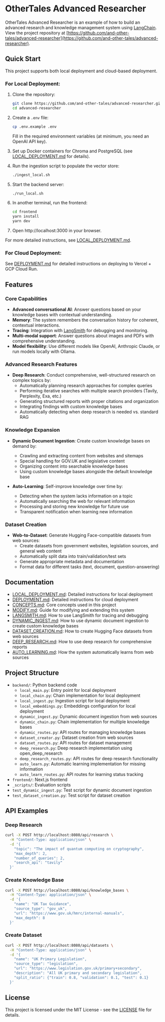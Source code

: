 # OtherTales Advanced Researcher

OtherTales Advanced Researcher is an example of how to build an advanced research and knowledge management system using [LangChain](https://github.com/langchain-ai/langchain). View the project repository at [https://github.com/and-other-tales/advanced-researcher](https://github.com/and-other-tales/advanced-researcher).

## Quick Start

This project supports both local deployment and cloud-based deployment.

### For Local Deployment:

1. Clone the repository:
   ```bash
   git clone https://github.com/and-other-tales/advanced-researcher.git
   cd advanced-researcher
   ```

2. Create a `.env` file:
   ```bash
   cp .env.example .env
   ```
   Fill in the required environment variables (at minimum, you need an OpenAI API key).

3. Set up Docker containers for Chroma and PostgreSQL (see [LOCAL_DEPLOYMENT.md](LOCAL_DEPLOYMENT.md) for details).

4. Run the ingestion script to populate the vector store:
   ```bash
   ./ingest_local.sh
   ```

5. Start the backend server:
   ```bash
   ./run_local.sh
   ```

6. In another terminal, run the frontend:
   ```bash
   cd frontend
   yarn install
   yarn dev
   ```

7. Open http://localhost:3000 in your browser.

For more detailed instructions, see [LOCAL_DEPLOYMENT.md](LOCAL_DEPLOYMENT.md).

### For Cloud Deployment:

See [DEPLOYMENT.md](DEPLOYMENT.md) for detailed instructions on deploying to Vercel + GCP Cloud Run.

## Features

### Core Capabilities
- **Advanced conversational AI**: Answer questions based on your knowledge bases with contextual understanding.
- **Memory**: The system remembers the conversation history for coherent, contextual interactions.
- **Tracing**: Integration with [LangSmith](https://smith.langchain.com/) for debugging and monitoring.
- **Multi-modal support**: Answer questions about images and PDFs with comprehensive understanding.
- **Model flexibility**: Use different models like OpenAI, Anthropic Claude, or run models locally with Ollama.

### Advanced Research Features
- **Deep Research**: Conduct comprehensive, well-structured research on complex topics by:
  - Automatically planning research approaches for complex queries
  - Performing iterative searches with multiple search providers (Tavily, Perplexity, Exa, etc.)
  - Generating structured reports with proper citations and organization
  - Integrating findings with custom knowledge bases
  - Automatically detecting when deep research is needed vs. standard RAG

### Knowledge Expansion
- **Dynamic Document Ingestion**: Create custom knowledge bases on demand by:
  - Crawling and extracting content from websites and sitemaps
  - Special handling for GOV.UK and legislative content
  - Organizing content into searchable knowledge bases
  - Using custom knowledge bases alongside the default knowledge base

- **Auto-Learning**: Self-improve knowledge over time by:
  - Detecting when the system lacks information on a topic
  - Automatically searching the web for relevant information
  - Processing and storing new knowledge for future use
  - Transparent notification when learning new information

### Dataset Creation
- **Web-to-Dataset**: Generate Hugging Face-compatible datasets from web sources:
  - Create datasets from government websites, legislation sources, and general web content
  - Automatically split data into train/validation/test sets
  - Generate appropriate metadata and documentation
  - Format data for different tasks (text, document, question-answering)

## Documentation

- [LOCAL_DEPLOYMENT.md](LOCAL_DEPLOYMENT.md): Detailed instructions for local deployment
- [DEPLOYMENT.md](DEPLOYMENT.md): Detailed instructions for cloud deployment
- [CONCEPTS.md](CONCEPTS.md): Core concepts used in this project
- [MODIFY.md](MODIFY.md): Guide for modifying and extending this system
- [LANGSMITH.md](LANGSMITH.md): How to use LangSmith for tracing and debugging
- [DYNAMIC_INGEST.md](DYNAMIC_INGEST.md): How to use dynamic document ingestion to create custom knowledge bases
- [DATASET_CREATION.md](DATASET_CREATION.md): How to create Hugging Face datasets from web sources
- [DEEP_RESEARCH.md](DEEP_RESEARCH.md): How to use deep research for comprehensive reports
- [AUTO_LEARNING.md](AUTO_LEARNING.md): How the system automatically learns from web sources

## Project Structure

- `backend/`: Python backend code
  - `local_main.py`: Entry point for local deployment
  - `local_chain.py`: Chain implementation for local deployment
  - `local_ingest.py`: Ingestion script for local deployment
  - `local_embeddings.py`: Embeddings configuration for local deployment
  - `dynamic_ingest.py`: Dynamic document ingestion from web sources
  - `dynamic_chain.py`: Chain implementation for multiple knowledge bases
  - `dynamic_routes.py`: API routes for managing knowledge bases
  - `dataset_creator.py`: Dataset creation from web sources
  - `dataset_routes.py`: API routes for dataset management
  - `deep_research.py`: Deep research implementation using open_deep_research
  - `deep_research_routes.py`: API routes for deep research functionality
  - `auto_learn.py`: Automatic learning implementation for missing information
  - `auto_learn_routes.py`: API routes for learning status tracking
- `frontend/`: Next.js frontend
- `_scripts/`: Evaluation scripts
- `test_dynamic_ingest.py`: Test script for dynamic document ingestion
- `test_dataset_creation.py`: Test script for dataset creation

## API Examples

### Deep Research
```bash
curl -X POST http://localhost:8080/api/research \
  -H "Content-Type: application/json" \
  -d '{
    "topic": "The impact of quantum computing on cryptography",
    "max_depth": 2,
    "number_of_queries": 2,
    "search_api": "tavily"
  }'
```

### Create Knowledge Base
```bash
curl -X POST http://localhost:8080/api/knowledge_bases \
  -H "Content-Type: application/json" \
  -d '{
    "name": "UK Tax Guidance",
    "source_type": "gov_uk",
    "url": "https://www.gov.uk/hmrc/internal-manuals",
    "max_depth": 8
  }'
```

### Create Dataset
```bash
curl -X POST http://localhost:8080/api/datasets \
  -H "Content-Type: application/json" \
  -d '{
    "name": "UK Primary Legislation",
    "source_type": "legislation",
    "url": "https://www.legislation.gov.uk/primary+secondary",
    "description": "All UK primary and secondary legislation",
    "split_ratio": {"train": 0.8, "validation": 0.1, "test": 0.1}
  }'
```

## License

This project is licensed under the MIT License - see the [LICENSE](LICENSE) file for details.